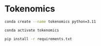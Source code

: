 # Tokenomics


```bash
conda create --name tokenomics python=3.11

conda activate tokenomics

pip install -r requirements.txt 
```

